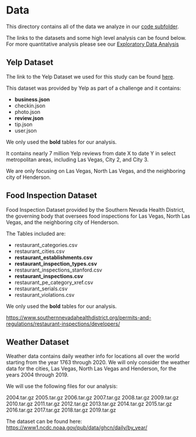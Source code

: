 # Data

This directory contains all of the data we analyze in our [code subfolder](../code).

The links to the datasets and some high level analysis can be found below. For more quantitative analysis please see our [Exploratory Data Analysis](../code#exploratory-data-analysis)

## Yelp Dataset

The link to the Yelp Dataset we used for this study can be found [here](https://www.yelp.com/dataset).

This dataset was provided by Yelp as part of a challenge and it contains:

- **business.json**
- checkin.json
- photo.json
- **review.json**
- tip.json
- user.json

We only used the **bold** tables for our analysis.

It contains nearly 7 million Yelp reviews from date X to date Y in select metropolitan areas, including Las Vegas, City 2, and City 3.

We are only focusing on Las Vegas, North Las Vegas, and the neighboring city of Henderson.

## Food Inspection Dataset

Food Inspection Dataset provided by the Southern Nevada Health District, the governing body that oversees food inspections for Las Vegas, North Las Vegas, and the neighboring city of Henderson.

The Tables included are:
- restaurant_categories.csv
- restaurant_cities.csv
- **restaurant_establishments.csv**
- **restaurant_inspection_types.csv**
- restaurant_inspections_stanford.csv
- **restaurant_inspections.csv**
- restaurant_pe_category_xref.csv
- restaurant_serials.csv
- restaurant_violations.csv

We only used the **bold** tables for our analysis.

https://www.southernnevadahealthdistrict.org/permits-and-regulations/restaurant-inspections/developers/

## Weather Dataset

Weather data contains daily weather info for locations all over the world starting from the year 1763 through 2020. We will only
consider the weather data for the cities, Las Vegas, North Las Vegas and Henderson, for the years 2004 through 2019.

We will use the following files for our analysis:

2004.tar.gz
2005.tar.gz
2006.tar.gz
2007.tar.gz
2008.tar.gz
2009.tar.gz
2010.tar.gz
2011.tar.gz
2012.tar.gz
2013.tar.gz
2014.tar.gz
2015.tar.gz
2016.tar.gz
2017.tar.gz
2018.tar.gz
2019.tar.gz

The dataset can be found here: https://www1.ncdc.noaa.gov/pub/data/ghcn/daily/by_year/
